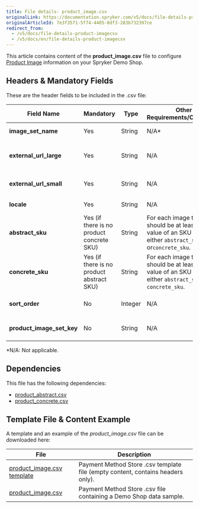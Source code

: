 ```yaml
---
title: File details- product_image.csv
originalLink: https://documentation.spryker.com/v5/docs/file-details-product-imagecsv
originalArticleId: 7e3f3571-5f74-4405-8df3-283b732397ce
redirect_from:
  - /v5/docs/file-details-product-imagecsv
  - /v5/docs/en/file-details-product-imagecsv
---
```


This article contains content of the **product_image.csv** file to configure [Product Image](https://documentation.spryker.com/v5/docs/en/product-images-overview) information on your Spryker Demo Shop.

## Headers & Mandatory Fields 
These are the header fields to be included in the .csv file:

| Field Name | Mandatory | Type | Other Requirements/Comments | Description |
| --- | --- | --- | --- | --- |
| **image_set_name** | Yes | String |N/A* |	Name of the image set.  |
| **external_url_large** | Yes | String |N/A | External link to the image of the product. |
| **external_url_small** | Yes | String |N/A | Tiny link to the image of the product. |
| **locale** | Yes | String |N/A |Locale of the image.  |
| **abstract_sku** | Yes (if there is no product concrete SKU) | String |For each image there should be at least one value of an SKU from either `abstract_sku` or`concrete_sku`. | SKU of the abstract product. |
| **concrete_sku** | Yes (if there is no product abstract SKU) | String |For each image there should be at least one value of an SKU from either `abstract_sku` or `concrete_sku`. | SKU of the concrete product. |
| **sort_order** | No | Integer |N/A | Order of image presentation. |
| **product_image_set_key** | No | String |N/A | Key of the product image set. |
*N/A: Not applicable.

## Dependencies

This file has the following dependencies:

* [product_abstract.csv](/docs/scos/dev/data-import/{{page.version}}/data-import-categories/catalog-setup/products/file-details-product-abstract.csv.html)
* [product_concrete.csv](/docs/scos/dev/data-import/{{page.version}}/data-import-categories/catalog-setup/products/file-details-product-concrete.csv.html)

## Template File & Content Example
A template and an example of the *product_image.csv*  file can be downloaded here:

| File | Description |
| --- | --- |
| [product_image.csv template](https://spryker.s3.eu-central-1.amazonaws.com/docs/Developer+Guide/Back-End/Data+Manipulation/Data+Ingestion/Data+Import/Data+Import+Categories/Catalog+Setup/Products/Template+product_image.csv) | Payment Method Store .csv template file (empty content, contains headers only). |
| [product_image.csv](https://spryker.s3.eu-central-1.amazonaws.com/docs/Developer+Guide/Back-End/Data+Manipulation/Data+Ingestion/Data+Import/Data+Import+Categories/Catalog+Setup/Products/product_image.csv) | Payment Method Store .csv file containing a Demo Shop data sample. |

